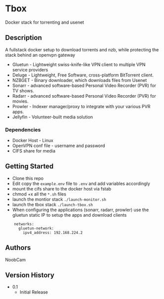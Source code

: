 # Tbox

Docker stack for torrenting and usenet

## Description

A fullstack docker setup to download torrents and nzb, while protecting the stack behind an openvpn gateway

* Gluetun - Lightweight swiss-knife-like VPN client to multiple VPN service providers
* Deluge -  Lightweight, Free Software, cross-platform BitTorrent client.
* NZBGET - Binary downloader, which downloads files from Usenet 
* Sonarr - advanced software-based Personal Video Recorder (PVR) for TV shows.
* Radarr - advanced software-based Personal Video Recorder (PVR) for movies.
* Prowler - Indexer manager/proxy to integrate with your various PVR apps.
* Jellyfin - Volunteer-built media solution

### Dependencies

* Docker Host - Linux
* OpenVPN conf file - username and password
* CIFS share for media

## Getting Started

* Clone this repo
* Edit copy the ```example.env``` file to ```.env``` and add variables accordingly
* mount the cifs share to the docker host via fstab
* chmod +x all the ```*.sh``` files
* launch the montior stack  ```./launch-monitor.sh```
* launch the tbox stack ```./launch-tbox.sh```
* When configuring the applications (sonarr, radarr, prowler) use the gluetun static IP to setup the apps and download clients
```
    networks:
      gluetun-network:
        ipv4_address: 192.168.224.2
```

## Authors

NoobCam

## Version History

* 0.1
    * Initial Release

